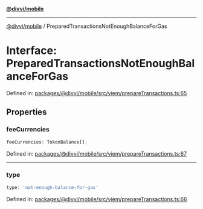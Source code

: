 [**@divvi/mobile**](../README.md)

---

[@divvi/mobile](../README.md) / PreparedTransactionsNotEnoughBalanceForGas

# Interface: PreparedTransactionsNotEnoughBalanceForGas

Defined in: [packages/@divvi/mobile/src/viem/prepareTransactions.ts:65](https://github.com/divvi-xyz/divvi-mobile/blob/main/packages/@divvi/mobile/src/viem/prepareTransactions.ts#L65)

## Properties

### feeCurrencies

```ts
feeCurrencies: TokenBalance[];
```

Defined in: [packages/@divvi/mobile/src/viem/prepareTransactions.ts:67](https://github.com/divvi-xyz/divvi-mobile/blob/main/packages/@divvi/mobile/src/viem/prepareTransactions.ts#L67)

---

### type

```ts
type: 'not-enough-balance-for-gas'
```

Defined in: [packages/@divvi/mobile/src/viem/prepareTransactions.ts:66](https://github.com/divvi-xyz/divvi-mobile/blob/main/packages/@divvi/mobile/src/viem/prepareTransactions.ts#L66)
